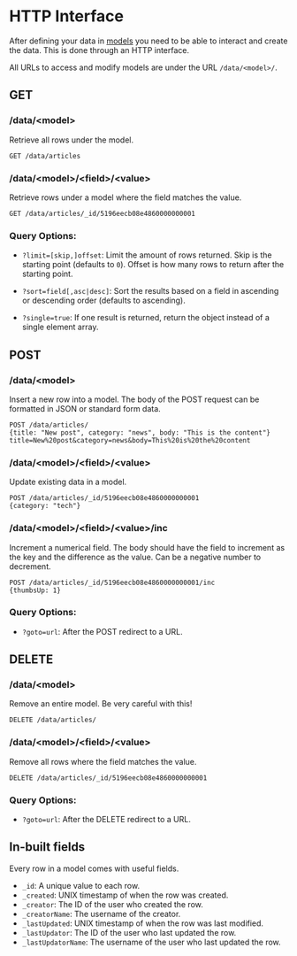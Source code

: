 # HTTP Interface

After defining your data in [models](/docs/models) you need to be able to interact and create the data. This is done through an HTTP interface.

All URLs to access and modify models are under the URL `/data/<model>/`.

## GET

### /data/&lt;model&gt;

Retrieve all rows under the model.

~~~
GET /data/articles
~~~

### /data/&lt;model&gt;/&lt;field&gt;/&lt;value&gt;

Retrieve rows under a model where the field matches the value.

~~~
GET /data/articles/_id/5196eecb08e4860000000001
~~~

### Query Options:

- `?limit=[skip,]offset`: Limit the amount of rows returned. Skip is the starting point (defaults to `0`). Offset is how many rows to return after the starting point.

- `?sort=field[,asc|desc]`: Sort the results based on a field in ascending or descending order (defaults to ascending).

- `?single=true`: If one result is returned, return the object instead of a single element array.

## POST

### /data/&lt;model&gt;

Insert a new row into a model. The body of the POST request can be formatted in JSON or standard form data.

~~~
POST /data/articles/
{title: "New post", category: "news", body: "This is the content"}
title=New%20post&category=news&body=This%20is%20the%20content
~~~

### /data/&lt;model&gt;/&lt;field&gt;/&lt;value&gt;

Update existing data in a model.

~~~
POST /data/articles/_id/5196eecb08e4860000000001
{category: "tech"}
~~~

### /data/&lt;model&gt;/&lt;field&gt;/&lt;value&gt;/inc

Increment a numerical field. The body should have the field to increment as the key and the difference as the value. Can be a negative number to decrement.

~~~
POST /data/articles/_id/5196eecb08e4860000000001/inc
{thumbsUp: 1}
~~~

### Query Options:

- `?goto=url`: After the POST redirect to a URL.

## DELETE

### /data/&lt;model&gt;

Remove an entire model. Be very careful with this!

~~~
DELETE /data/articles/
~~~

### /data/&lt;model&gt;/&lt;field&gt;/&lt;value&gt;

Remove all rows where the field matches the value.

~~~
DELETE /data/articles/_id/5196eecb08e4860000000001
~~~

### Query Options:

- `?goto=url`: After the DELETE redirect to a URL.

## In-built fields

Every row in a model comes with useful fields.

- `_id`: A unique value to each row.
- `_created`: UNIX timestamp of when the row was created.
- `_creator`: The ID of the user who created the row.
- `_creatorName`: The username of the creator.
- `_lastUpdated`: UNIX timestamp of when the row was last modified.
- `_lastUpdator`: The ID of the user who last updated the row.
- `_lastUpdatorName`: The username of the user who last updated the row.